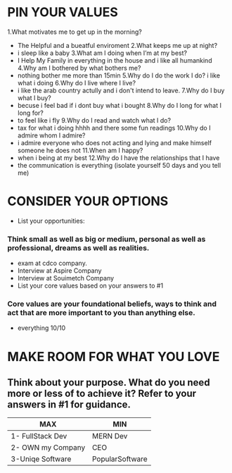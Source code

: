 # PIN YOUR VALUES
1.What motivates me to get up in the morning?
* The Helpful and a bueatful  enviroment
2.What keeps me up at night?
* i sleep like a baby
3.What am I doing when I’m at my best?
* I Help My Family in everything in the house and i like all humankind
4.Why am I bothered by what bothers me?
* nothing bother me more than 15min
5.Why do I do the work I do?
i like what i doing
6.Why do I live where I live?
* i like the arab country actully and i don't intend to leave.
7.Why do I buy what I buy?
* becuse i feel bad if i dont buy what i bought
8.Why do I long for what I long for?
* to feel like i fly
9.Why do I read and watch what I do?
* tax for what i doing hhhh and there some fun readings
10.Why do I admire whom I admire?
* i admire everyone who does not acting and lying and make himself someone he does not
11.When am I happy?
* when i being at my best
12.Why do I have the relationships that I have
* the communication is everything (isolate yourself 50 days and you tell me)
# CONSIDER YOUR OPTIONS
* List your opportunities:
### Think small as well as big or medium, personal as well as professional, dreams as well as realities.
  * exam at cdco company. 
  * Interview at Aspire Company
  * Interview at Souimetch Company
* List your core values based on your answers to #1
### Core values are your foundational beliefs, ways to think and act that are more important to you than anything else.
* everything 10/10
# MAKE ROOM FOR WHAT YOU LOVE
## Think about your purpose. What do you need more or less of to achieve it? Refer to your answers in #1 for guidance.
 MAX               |  MIN                    
------------------ |---------- 
 1- FullStack Dev  | MERN Dev                       
 2- OWN my Company | CEO                                                            
 3-Uniqe Software  | PopularSoftware                               
